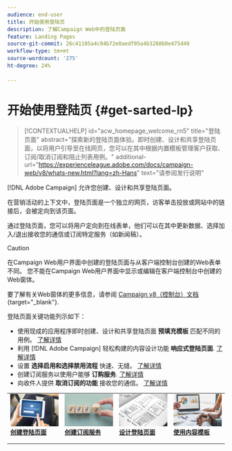```yaml
---
audience: end-user
title: 开始使用登陆页
description: 了解Campaign Web中的登陆页面
feature: Landing Pages
source-git-commit: 26c41105a4c04b72e0aedf05a4b3268b0e475d40
workflow-type: tm+mt
source-wordcount: '275'
ht-degree: 24%

---
```


# 开始使用登陆页 {#get-sarted-lp}

>[!CONTEXTUALHELP]
>id="acw_homepage_welcome_rn5"
>title="登陆页面"
>abstract="探索新的登陆页面体验。即时创建、设计和共享登陆页面，以将用户引导至在线网页，您可以在其中根据内置模板管理客户获取、订阅/取消订阅和阻止列表用例。"
>additional-url="https://experienceleague.adobe.com/docs/campaign-web/v8/whats-new.html?lang=zh-Hans" text="请参阅发行说明"

[!DNL Adobe Campaign] 允许您创建、设计和共享登陆页面。

在营销活动的上下文中，登陆页面是一个独立的网页，访客单击投放或网站中的链接后，会被定向到该页面。

通过登陆页面，您可以将用户定向到在线表单，他们可以在其中更新数据、选择加入/退出接收您的通信或订阅特定服务（如新闻稿）。

>[!CAUTION]
>
>在Campaign Web用户界面中创建的登陆页面与从客户端控制台创建的Web表单不同。 您不能在Campaign Web用户界面中显示或编辑在客户端控制台中创建的Web窗体。
>
>要了解有关Web窗体的更多信息，请参阅 [Campaign v8（控制台）文档](https://experienceleague.adobe.com/docs/campaign/campaign-v8/content/webapps.html){target="_blank"}.

登陆页面关键功能列示如下：

* 使用现成的应用程序即时创建、设计和共享登陆页面 **预填充模板** 匹配不同的用例。 [了解详情](create-lp.md)
* 利用 [!DNL Adobe Campaign] 轻松构建的内容设计功能 **响应式登陆页面**. [了解详情](lp-content.md)
* 设置 **选择启用和选择禁用流程** 快速、无缝。 [了解详情](lp-use-cases.md)
* 创建订阅服务以使用户能够 **订购服务**. [了解详情](lp-use-cases.md#lp-subscription)
* 向收件人提供 **取消订阅的功能** 接收您的通信。 [了解详情](lp-use-cases.md#lp-unsubscription)
  <!--Send a **confirmation email** upon opt-in or opt-out.-->

<table style="table-layout:fixed"><tr style="border: 0;">
<td>
<a href="create-lp.md">
<img alt="潜在客户" src="../assets/do-not-localize/lp-subscription.jpeg">
</a>
<div><a href="create-lp.md"><strong>创建登陆页面</strong>
</div>
<p>
</td>
<td>
<a href="../audience/manage-services.md">
<img alt="不常见" src="../assets/do-not-localize/lp-list.jpg">
</a>
<div>
<a href="../audience/manage-services.md"><strong>创建订阅服务</strong></a>
</div>
<p></td>
<td>
<a href="lp-content.md">
<img alt="验证" src="../assets/do-not-localize/lp-design.jpg">
</a>
<div>
<a href="lp-content.md"><strong>设计登陆页面</strong></a>
</div>
<p>
</td>
<td>
<a href="lp-templates.md">
<img alt="验证" src="../assets/do-not-localize/lp-reporting.jpg">
</a>
<div>
<a href="lp-templates.md"><strong>使用内容模板</strong></a>
</div>
<p>
</td>
</tr></table>
